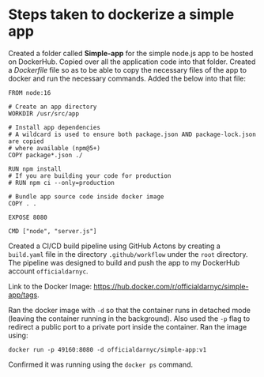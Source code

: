 # Steps taken to dockerize a simple app

Created a folder called **Simple-app** for the simple node.js app to be hosted on DockerHub. Copied over all the application code into that folder.
Created a _Dockerfile_ file so as to be able to copy the necessary files of the app to docker and run the necessary commands. Added the below
into that file:

```
FROM node:16

# Create an app directory
WORKDIR /usr/src/app

# Install app dependencies
# A wildcard is used to ensure both package.json AND package-lock.json are copied
# where available (npm@5+)
COPY package*.json ./

RUN npm install
# If you are building your code for production
# RUN npm ci --only=production

# Bundle app source code inside docker image
COPY . .

EXPOSE 8080

CMD ["node", "server.js"]
```
Created a CI/CD build pipeline using GitHub Actons by creating a `build.yaml` file in the directory `.github/workflow` under the `root` directory. The pipeline was designed to build and push the app to my DockerHub account `officialdarnyc`.

Link to the Docker Image: https://hub.docker.com/r/officialdarnyc/simple-app/tags.

Ran the docker image with `-d` so that the container runs in detached mode (leaving the container running in the background). Also used the `-p` flag to redirect a public port to a private port inside the container. Ran the image using:
```
docker run -p 49160:8080 -d officialdarnyc/simple-app:v1
```
Confirmed it was running using the `docker ps` command.